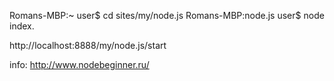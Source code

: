 Romans-MBP:~       user$ cd sites/my/node.js
Romans-MBP:node.js user$ node index.

http://localhost:8888/my/node.js/start



info:
http://www.nodebeginner.ru/
